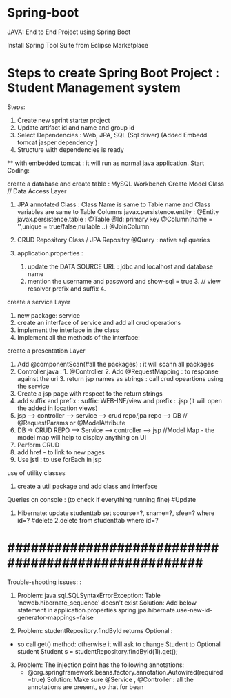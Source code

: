 # Spring-boot
JAVA: End to End Project using Spring Boot 


Install Spring Tool Suite from Eclipse Marketplace

# Steps to create Spring Boot Project : Student Management system
Steps:
1. Create new sprint starter project
2. Update artifact id and name and group id
3. Select Dependencies : Web, JPA, SQL (Sql driver)
(Added Embedd tomcat jasper dependency )
4. Structure with dependencies is ready

** with embedded tomcat : it will run as normal java application.
Start Coding:

   create a database and create table : MySQL Workbench
   Create Model Class // Data Access Layer
   1.  JPA annotated Class : Class Name is same to Table name and Class variables are same to Table Columns
   	javax.persistence.entity :  @Entity
	javax.persistence.table : @Table
	@Id: primary key
	@Column(name = '',unique = true/false,nullable ..)
	@JoinColumn
	
   2.  CRUD Repository Class / JPA Repositry
   	@Query : native sql queries
   3. application.properties : 
        1. update the DATA SOURCE URL : jdbc and localhost and database name
        2. mention the username and password and show-sql = true
	3. // view resolver
		prefix and suffix
	4. 	
			
  
   
   create a service Layer
   1. new package: service
   2. create an interface of service and add all crud operations
   3. implement the interface in the class
   4. Implement all the methods of the interface:
      
   create a presentation Layer
   1. Add @componentScan(#all the packages) : it will scann all packages
   2. Controller.java : 1. @Controller 2. Add @RequestMapping : to response against the uri
      3. return jsp names as strings : call crud opeartions using the service
   3. Create a jsp page with respect to the return strings
   4. add suffix and prefix : suffix: WEB-INF/view and prefix : .jsp (it will open the added in location views)
   5. jsp --> controller --> service --> crud repo/jpa repo --> DB // @RequestParams or @ModelAttribute
   6. DB -> CRUD REPO --> Service --> controller --> jsp //Model Map - the model map will help to display anything on UI
   7. Perform CRUD
   8. add href - to link to new pages
   8. Use jstl : to use forEach in jsp
   
   
   use of utility classes
   1. create a util package and add class and interface
   
   
Queries on console : (to check if everything running fine)
#Update
1. Hibernate: update studenttab set scourse=?, sname=?, sfee=? where id=?
#delete
2.delete from studenttab where id=?



# #################################################### #
Trouble-shooting issues: :
1. Problem: 
java.sql.SQLSyntaxErrorException: Table 'newdb.hibernate_sequence' doesn't exist 
Solution:
Add below statement in application.properties
spring.jpa.hibernate.use-new-id-generator-mappings=false

2. Problem: 
studentRepository.findById returns Optional :
- so call get() method: otherwise it will ask to change Student to Optional student
Student s = studentRepository.findById(1l).get();

3. Problem: 
The injection point has the following annotations:
	- @org.springframework.beans.factory.annotation.Autowired(required=true)
Solution: Make sure @Service , @Controller : all the annotations are present, so that for bean

